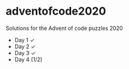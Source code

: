 # adventofcode2020

Solutions for the Advent of code puzzles 2020

- Day 1 ✓
- Day 2 ✓
- Day 3 ✓
- Day 4 (1/2)

